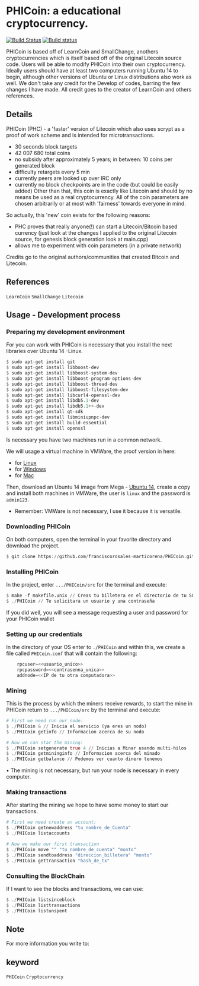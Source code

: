# PHICoin: a educational cryptocurrency.

[![Build Status](https://travis-ci.org/ChrisRackauckas/ExamplePackage.jl.svg?branch=master)](https://travis-ci.org/ChrisRackauckas/ExamplePackage.jl)
[![Build status](https://ci.appveyor.com/api/projects/status/9iuvdt0j0mw6au0k?svg=true)](https://ci.appveyor.com/project/ChrisRackauckas/examplepackage-jl)

PHICoin is based off of LearnCoin and SmallChange, anothers cryptocurrencies which is itself based off of the original Litecoin source code. Users will be able to modify PHICoin into their own cryptocurrency. Ideally users should have at least two computers running Ubuntu 14 to begin, although other versions of Ubuntu or Linux distributions also work as well.
We don't take any credit for the Develop of codes, barring the few changes I have made. All credit goes to the creator of LearnCoin and others references.

## Details
PHICoin (PHC) - a 'faster' version of Litecoin which also uses scrypt
as a proof of work scheme and is intended for microtransactions.
 - 30 seconds block targets
 - 42 007 680 total coins
 - no subsidy after approximately 5 years;
    in between: 10 coins per generated block
 - difficulty retargets every 5 min
 - currently peers are looked up over IRC only
 - currently no block checkpoints are in the code (but could be easily
   added)
Other than that, this coin is exactly like Litecoin and should by no
means be used as a real cryptocurrency. All of the coin parameters
are chosen arbitrarily or at most with 'fairness' towards everyone in mind.

So actually, this 'new' coin exists for the following reasons:
 - PHC proves that really anyone(!) can start a Litecoin/Bitcoin based currency
    (just look at the changes I applied to the original Litecoin source,
     for genesis block generation look at main.cpp)
 - allows me to experiment with coin parameters (in a private network)

Credits go to the original authors/communities that created Bitcoin and Litecoin.

## References
`LearnCoin`
`SmallChange`
`Litecoin`

## Usage - Development process

### Preparing my development environment

For you can work with PHICoin is necessary that you install the next libraries over Ubuntu 14 -Linux.

```julia
$ sudo apt-get install git
$ sudo apt-get install libboost-dev
$ sudo apt-get install libboost-system-dev
$ sudo apt-get install libboost-program-options-dev
$ sudo apt-get install libboost-thread-dev
$ sudo apt-get install libboost-filesystem-dev
$ sudo apt-get install libcurl4-openssl-dev
$ sudo apt-get install libdb5.1-dev
$ sudo apt-get install libdb5.1++-dev
$ sudo apt-get install qt-sdk
$ sudo apt-get install libminiupnpc-dev
$ sudo apt-get install build-essential
$ sudo apt-get install openssl
```

Is necessary you have two machines run in a common network.

We will usage a virtual machine in VMWare, the proof version in here:
- for [Linux][Linux]
- for [Windows][Windows]
- for [Mac][Mac]

Then, download an Ubuntu 14 image from Mega - [Ubuntu 14][Ubuntu 14], create a copy and install both machines in VMWare, the user is `linux` and the password is `admin123`.
* Remember: VMWare is not necessary, I use it because it is versatile.


### Downloading PHICoin
On both computers, open the terminal in your favorite directory and download the project.
```julia
$ git clone https://github.com/franciscorosales-marticorena/PHICoin.git
```

### Installing PHICoin
In the project, enter `.../PHICoin/src` for the terminal and execute:
```julia
$ make -f makefile.unix	// Creas tu billetera en el directorio de tu SO
$ ./PHICoin	// Te solicitara un usuario y una contraseña
```
If you did well, you will see a message requesting a user and password for your PHICoin wallet

### Setting up our credentials
In the directory of your OS enter to `./PHICoin` and within this, we create a file called `PHICoin.conf` that will contain the following:
```julia
	rpcuser=<<usuario_unico>>
	rpcpassword=<<contrasenna_unica>>
	addnode=<<IP de tu otra computadora>>
```

### Mining
This is the process by which the miners receive rewards, to start the mine in PHICoin return to `.../PHICoin/src` by the terminal and execute:
```julia
# First we need run our node:
$ ./PHICoin & // Inicia el servicio (ya eres un nodo)
$ ./PHICoin getinfo // Informacion acerca de su nodo

# Now we can star the mining:
$ ./PHICoin setgenerate true 4 // Inicias a Minar usando multi-hilos
$ ./PHICoin getmininginfo // Informacion acerca del minado
$ ./PHICoin getbalance // Podemos ver cuanto dinero tenemos
```
•	The mining is not necessary, but run your node is necessary in every computer.

### Making transactions
After starting the mining we hope to have some money to start our transactions.
```julia
# First we need create an account:
$ ./PHICoin getnewaddress "tu_nombre_de_Cuenta"
$ ./PHICoin listaccounts

# Now we make our first transaction
$ ./PHICoin move "" "tu_nombre_de_cuenta" "monto"
$ ./PHICoin sendtoaddress "direccion_billetera" "monto"
$ ./PHICoin gettransaction "hash_de_tx"
```
### Consulting the BlockChain
If I want to see the blocks and transactions, we can use:
```julia
$ ./PHICoin listsinceblock
$ ./PHICoin listtransactions
$ ./PHICoin listunspent
```

## Note
For more information you write to: 

## keyword
`PHICoin`
`Cryptocurrency`


[Linux]:https://www.vmware.com/products/workstation-for-linux.html
[Windows]:https://www.vmware.com/products/workstation.html
[Mac]:https://www.vmware.com/products/fusion.html
[Ubuntu 14]:https://mega.nz/#!0TBUyaLD!3g65KW6DkIsS15vuWchMEaTT2Xomg_RstXZbSDjQKK4
